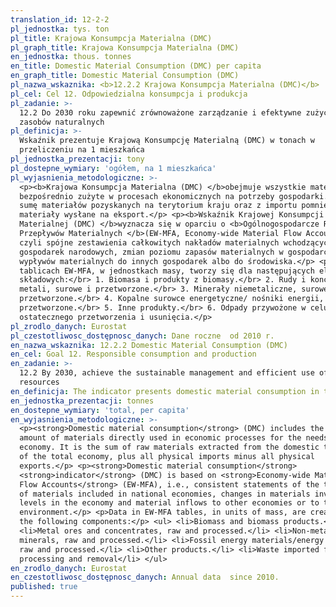 ```yaml
---
translation_id: 12-2-2
pl_jednostka: tys. ton
pl_title: Krajowa Konsumpcja Materialna (DMC)
pl_graph_title: Krajowa Konsumpcja Materialna (DMC)
en_jednostka: thous. tonnes
en_title: Domestic Material Consumption (DMC) per capita
en_graph_title: Domestic Material Consumption (DMC)
pl_nazwa_wskaznika: <b>12.2.2 Krajowa Konsumpcja Materialna (DMC)</b>
pl_cel: Cel 12. Odpowiedzialna konsumpcja i produkcja
pl_zadanie: >-
  12.2 Do 2030 roku zapewnić zrównoważone zarządzanie i efektywne zużycie
  zasobów naturalnych
pl_definicja: >-
  Wskaźnik prezentuje Krajową Konsumpcję Materialną (DMC) w tonach w
  przeliczeniu na 1 mieszkańca
pl_jednostka_prezentacji: tony
pl_dostepne_wymiary: 'ogółem, na 1 mieszkańca'
pl_wyjasnienia_metodologiczne: >-
  <p><b>Krajowa Konsumpcja Materialna (DMC) </b>obejmuje wszystkie materiały
  bezpośrednio zużyte w procesach ekonomicznych na potrzeby gospodarki. Stanowi
  sumę materiałów pozyskanych na terytorium kraju oraz z importu pomniejszoną o
  materiały wysłane na eksport.</p> <p><b>Wskaźnik Krajowej Konsumpcji
  Materialnej (DMC) </b>wyznacza się w oparciu o <b>Ogólnogospodarcze Rachunki
  Przepływów Materialnych </b>(EW-MFA, Economy-wide Material Flow Accounts),
  czyli spójne zestawienia całkowitych nakładów materialnych wchodzących do
  gospodarek narodowych, zmian poziomu zapasów materialnych w gospodarce oraz
  wypływów materialnych do innych gospodarek albo do środowiska.</p> <p>Dane w
  tablicach EW-MFA, w jednostkach masy, tworzy się dla następujących elementów
  składowych:</br> 1. Biomasa i produkty z biomasy.</br> 2. Rudy i koncentraty
  metali, surowe i przetworzone.</br> 3. Minerały niemetaliczne, surowe i
  przetworzone.</br> 4. Kopalne surowce energetyczne/ nośniki energii, surowe i
  przetworzone.</br> 5. Inne produkty.</br> 6. Odpady przywożone w celu
  ostatecznego przetworzenia i usunięcia.</p>
pl_zrodlo_danych: Eurostat
pl_czestotliwosc_dostępnosc_danych: Dane roczne  od 2010 r.
en_nazwa_wskaznika: 12.2.2 Domestic Material Consumption (DMC)
en_cel: Goal 12. Responsible consumption and production
en_zadanie: >-
  12.2 By 2030, achieve the sustainable management and efficient use of natural
  resources
en_definicja: The indicator presents domestic material consumption in tonnes per capita
en_jednostka_prezentacji: tonnes
en_dostepne_wymiary: 'total, per capita'
en_wyjasnienia_metodologiczne: >-
  <p><strong>Domestic material consumption</strong> (DMC) includes the total
  amount of materials directly used in economic processes for the needs of the
  economy. It is the sum of raw materials extracted from the domestic territory
  of the total economy, plus all physical imports minus all physical
  exports.</p> <p><strong>Domestic material consumption</strong>
  <strong>indicator</strong> (DMC) is based on <strong>Economy-wide Material
  Flow Accounts</strong> (EW-MFA), i.e., consistent statements of the total cost
  of materials included in national economies, changes in materials inventory
  levels in the economy and material inflows to other economies or to the
  environment.</p> <p>Data in EW-MFA tables, in units of mass, are created for
  the following components:</p> <ul> <li>Biomass and biomass products.</li>
  <li>Metal ores and concentrates, raw and processed.</li> <li>Non-metallic
  minerals, raw and processed.</li> <li>Fossil energy materials/energy carriers,
  raw and processed.</li> <li>Other products.</li> <li>Waste imported for final
  processing and removal</li> </ul>
en_zrodlo_danych: Eurostat
en_czestotliwosc_dostępnosc_danych: Annual data  since 2010.
published: true
---
```


